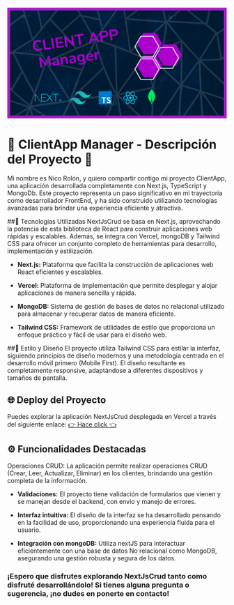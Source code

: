 ![Portada](/public/portadaGithub.png)

# 🔷 ClientApp Manager - Descripción del Proyecto 🔷

Mi nombre es Nico Rolón, y quiero compartir contigo mi proyecto ClientApp, una aplicación desarrollada completamente con Next.js, TypeScript y MongoDb. Este proyecto representa un paso significativo en mi trayectoria como desarrollador FrontEnd, y ha sido construido utilizando tecnologías avanzadas para brindar una experiencia eficiente y atractiva.

##🚀 Tecnologías Utilizadas
NextJsCrud se basa en Next.js, aprovechando la potencia de esta biblioteca de React para construir aplicaciones web rápidas y escalables. Además, se integra con Vercel, mongoDB y Tailwind CSS para ofrecer un conjunto completo de herramientas para desarrollo, implementación y estilización.

- **Next.js:** Plataforma que facilita la construcción de aplicaciones web React eficientes y escalables.

- **Vercel:** Plataforma de implementación que permite desplegar y alojar aplicaciones de manera sencilla y rápida.

- **MongoDB:** Sistema de gestión de bases de datos no relacional utilizado para almacenar y recuperar datos de manera eficiente.

- **Tailwind CSS:** Framework de utilidades de estilo que proporciona un enfoque práctico y fácil de usar para el diseño web.

##🎨 Estilo y Diseño
El proyecto utiliza Tailwind CSS para estilar la interfaz, siguiendo principios de diseño modernos y una metodología centrada en el desarrollo móvil primero (Mobile First). El diseño resultante es completamente responsive, adaptándose a diferentes dispositivos y tamaños de pantalla.


## 🌐 Deploy del Proyecto
Puedes explorar la aplicación NextJsCrud desplegada en Vercel a través del siguiente enlace: [👉 Hace click 👈](https://nextjs-clients-crud.vercel.app/)

## ⚙️ Funcionalidades Destacadas
Operaciones CRUD: La aplicación permite realizar operaciones CRUD (Crear, Leer, Actualizar, Eliminar) en los clientes, brindando una gestión completa de la información.

 - **Validaciones:** El proyecto tiene validación de formularios que vienen y se manejan desde el backend, con envio y manejo de errores. 

 - **Interfaz intuitiva:** El diseño de la interfaz se ha desarrollado pensando en la facilidad de uso, proporcionando una experiencia fluida para el usuario.

 - **Integración con mongoDB:** Utiliza nextJS para interactuar eficientemente con una base de datos No relacional como MongoDB, asegurando una gestión robusta y segura de los datos.

### ¡Espero que disfrutes explorando NextJsCrud tanto como disfruté desarrollándolo! Si tienes alguna pregunta o sugerencia, ¡no dudes en ponerte en contacto!
